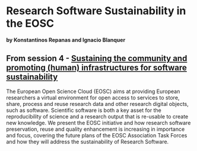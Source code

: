 # Research Software Sustainability in the EOSC
**by Konstantinos Repanas and Ignacio Blanquer**  

## From session 4 - [Sustaining the community and promoting (human) infrastructures for software sustainability](/wosss21/agenda#session-4)  
The European Open Science Cloud (EOSC) aims at providing European researchers a virtual environment for open access to services to store, share, process and reuse research data and other research digital objects, such as software. Scientific software is both a key asset for the reproducibility of science and a research output that is re-usable to create new knowledge. We present the EOSC initiative and how research software preservation, reuse and quality enhancement is increasing in importance and focus, covering the future plans of the EOSC Association Task Forces and how they will address the sustainability of Research Software.

